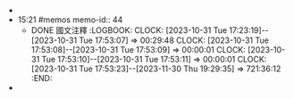 -
- 15:21 #memos
  memo-id:: 44
	- DONE  國文注釋
	  :LOGBOOK:
	  CLOCK: [2023-10-31 Tue 17:23:19]--[2023-10-31 Tue 17:53:07] =>  00:29:48
	  CLOCK: [2023-10-31 Tue 17:53:08]--[2023-10-31 Tue 17:53:09] =>  00:00:01
	  CLOCK: [2023-10-31 Tue 17:53:10]--[2023-10-31 Tue 17:53:11] =>  00:00:01
	  CLOCK: [2023-10-31 Tue 17:53:23]--[2023-11-30 Thu 19:29:35] =>  721:36:12
	  :END:
-